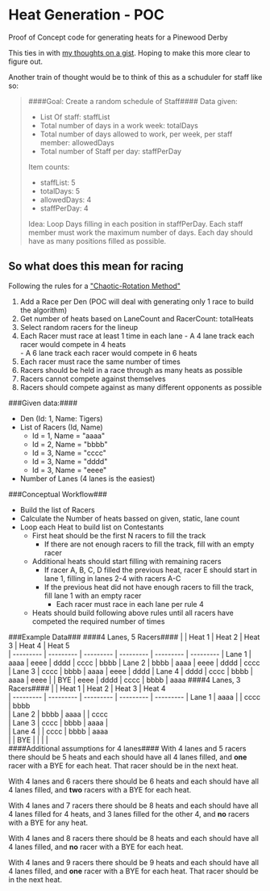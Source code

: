 Heat Generation - POC
==================

Proof of Concept code for generating heats for a Pinewood Derby

This ties in with [my thoughts on a gist](https://gist.github.com/tmeers/8701826). Hoping to make this more clear to figure out. 

Another train of thought would be to think of this as a schuduler for staff like so: 
>####Goal: Create a random schedule of Staff####
>Data given:  
>  - List Of staff: staffList
>  - Total number of days in a work week: totalDays
>  - Total number of days allowed to work, per week, per staff member: allowedDays
>  - Total number of Staff per day: staffPerDay
>
>Item counts: 
>  - staffList: 5
>  - totalDays: 5
>  - allowedDays: 4
>  - staffPerDay: 4
>
>Idea: 
>Loop Days filling in each position in staffPerDay. 
>Each staff member must work the maximum number of days.
>Each day should have as many positions filled as possible.

So what does this mean for racing
----
Following the rules for a ["Chaotic-Rotation Method"](http://www.rahul.net/mcgrew/derby/methods.html#chaotic)
  1. Add a Race per Den (POC will deal with generating only 1 race to build the algorithm)
  2. Get number of heats based on LaneCount and RacerCount: totalHeats  
  3. Select random racers for the lineup   
  4. Each Racer must race at least 1 time in each lane 
    - A 4 lane track each racer would compete in 4 heats   
    - A 6 lane track each racer would compete in 6 heats   
  5. Each racer must race the same number of times  
  6. Racers should be held in a race through as many heats as possible  
  7. Racers cannot compete against themselves  
  8. Racers should compete against as many different opponents as possible  
    
###Given data:####
  - Den (Id: 1, Name: Tigers)
  - List of Racers (Id, Name) 
    - Id = 1, Name = "aaaa" 
    - Id = 2, Name = "bbbb" 
    - Id = 3, Name = "cccc" 
    - Id = 3, Name = "dddd" 
    - Id = 3, Name = "eeee" 
  - Number of Lanes (4 lanes is the easiest)
 
###Conceptual Workflow###
  - Build the list of Racers
  - Calculate the Number of heats bassed on given, static, lane count
  - Loop each Heat to build list on Contestants
    - First heat should be the first N racers to fill the track
      - If there are not enough racers to fill the track, fill with an empty racer
    - Additional heats should start filling with remaining racers
      - If racer A, B, C, D filled the previous heat, racer E should start in lane 1, filling in lanes 2-4 with racers A-C
      - If the previous heat did not have enough racers to fill the track, fill lane 1 with an empty racer
        - Each racer must race in each lane per rule 4
    - Heats should build following above rules until all racers have competed the required number of times

###Example Data###
####4 Lanes, 5 Racers####
|           | Heat 1    | Heat 2    | Heat 3    | Heat 4    | Heat 5    
| --------- | --------- | --------- | --------- | --------- | --------- 
| Lane 1    | aaaa      | eeee      | dddd      | cccc      | bbbb
| Lane 2    | bbbb      | aaaa      | eeee      | dddd      | cccc
| Lane 3    | cccc      | bbbb      | aaaa      | eeee      | dddd
| Lane 4    | dddd      | cccc      | bbbb      | aaaa      | eeee
| 
| BYE       | eeee      | dddd      | cccc      | bbbb      | aaaa
####4 Lanes, 3 Racers####
|           | Heat 1    | Heat 2    | Heat 3    | Heat 4    
| --------- | --------- | --------- | --------- | --------- 
| Lane 1    | aaaa      |           | cccc      | bbbb      
| Lane 2    | bbbb      | aaaa      |           | cccc      
| Lane 3    | cccc      | bbbb      | aaaa      |           
| Lane 4    |           | cccc      | bbbb      | aaaa      
| 
| BYE       |           |           |           |       
####Additional assumptions for 4 lanes####
With 4 lanes and 5 racers there should be 5 heats and each should have all 4 lanes filled, and **one** racer with a BYE for each heat. That racer should be in the next heat. 

With 4 lanes and 6 racers there should be 6 heats and each should have all 4 lanes filled, and **two** racers with a BYE for each heat. 

With 4 lanes and 7 racers there should be 8 heats and each should have all 4 lanes filled for 4 heats, and 3 lanes filled for the other 4, and **no** racers with a BYE for any heat. 

With 4 lanes and 8 racers there should be 8 heats and each should have all 4 lanes filled, and **no** racer with a BYE for each heat. 

With 4 lanes and 9 racers there should be 9 heats and each should have all 4 lanes filled, and **one** racer with a BYE for each heat. That racer should be in the next heat. 
